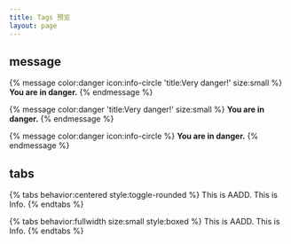 ```yaml
---
title: Tags 预览
layout: page
---
```


## message

{% message color:danger icon:info-circle 'title:Very danger!' size:small %}
    **You are in danger.**
{% endmessage %}

{% message color:danger 'title:Very danger!' size:small %}
    **You are in danger.**
{% endmessage %}

{% message color:danger icon:info-circle %}
    **You are in danger.**
{% endmessage %}

## tabs

{% tabs behavior:centered style:toggle-rounded %}
    <!-- tab aadd 'AADD' -->This is AADD.<!-- endtab -->
    <!-- activetab info info 'Info' -->This is Info.<!-- endtab -->
{% endtabs %}

{% tabs behavior:fullwidth size:small style:boxed %}
    <!-- tab aadd 'AADD' -->This is AADD.<!-- endtab -->
    <!-- activetab info info 'Info' -->This is Info.<!-- endtab -->
{% endtabs %}